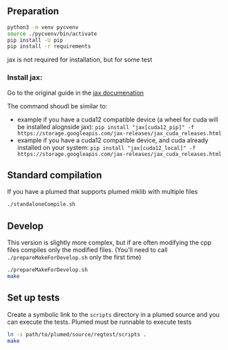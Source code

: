 ## Preparation
```bash
python3 -m venv pycvenv
source ./pycvenv/bin/activate
pip install -U pip
pip install -r requirements
```
jax is not required for installation, but for some test
### Install jax:

Go to the original guide in the [jax documenation](https://jax.readthedocs.io/en/latest/installation.html)

The command shoudl be similar to:
 - example if you have a cuda12 compatible device (a wheel for cuda will be installed alognside jax):
`pip install "jax[cuda12_pip]" -f https://storage.googleapis.com/jax-releases/jax_cuda_releases.html`
 - example if you have a cuda12 compatible device, and cuda already installed on your system:
`pip install "jax[cuda12_local]" -f https://storage.googleapis.com/jax-releases/jax_cuda_releases.html`

## Standard compilation

If you have a plumed that supports plumed mklib with multiple files
```bash
./standaloneCompile.sh
```

## Develop

This version is slightly more complex, but if are often modifying the cpp files compiles only the modified files. (You'll need to call `./prepareMakeForDevelop.sh` only the first time)
```bash
./prepareMakeForDevelop.sh
make
```

## Set up tests

Create a symbolic link to the `scripts` directory in a plumed source and you can execute the tests. Plumed must be runnable to execute tests
```bash
ln -s path/to/plumed/source/regtest/scripts .
make
```